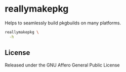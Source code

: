 # reallymakepkg

Helps to seamlessly build pkgbuilds on many platforms.

```bash
reallymakepkg \
  -h
```

## License

Released under the GNU Affero General Public License

